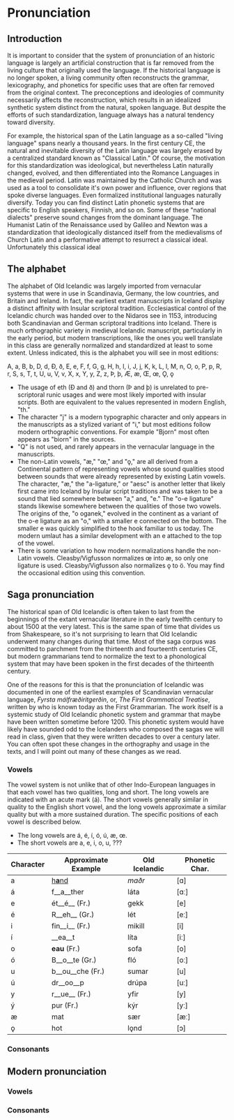 # Pronunciation

## Introduction

It is important to consider that the system of pronunciation of an historic language is largely an artificial construction that is far removed from the living culture that originally used the language. 
If the historical language is no longer spoken, a living community often reconstructs the grammar, lexicography, and phonetics for specific uses that are often far removed from the original context. The preconceptions and ideologies of community necessarily affects the reconstruction, which results in an idealized synthetic system distinct from the natural, spoken language. But despite the efforts of such standardization, language always has a natural tendency toward diversity.

For example, the historical span of the Latin language as a so-called "living language" spans nearly a thousand years. In the first century CE, the natural and inevitable diversity of the Latin language was largely erased by a centralized standard known as "Classical Latin." Of course, the motivation for this standardization was ideological, but nevertheless Latin naturally changed, evolved, and then differentiated into the Romance Languages in the medieval period. Latin was maintained by the Catholic Church and was used as a tool to consolidate it's own power and influence, over regions that spoke diverse languages. Even formalized institutional languages naturally diversify. Today you can find distinct Latin phonetic systems that are specific to English speakers, Finnish, and so on. Some of these "national dialects" preserve sound changes from the dominant language. The Humanist Latin of the Renaissance used by Galileo and Newton was a standardization that ideologically distanced itself from the medievalisms of Church Latin and a performative attempt to resurrect a classical ideal. Unfortunately this classical ideal   


## The alphabet

The alphabet of Old Icelandic was largely imported from vernacular systems that were in use in Scandinavia, Germany, the low countries, and Britain and Ireland. In fact, the earliest extant manuscripts in Iceland display a distinct affinity with Insular scriptoral tradition. Ecclesiastical control of the Icelandic church was handed over to the Nidaros see in 1153, introducing both Scandinavian and German scriptoral traditions into Iceland. There is much orthographic variety in medieval Icelandic manuscript, particularly in the early period, but modern transcriptions, like the ones you well translate in this class are generally normalized and standardized at least to some extent. Unless indicated, this is the alphabet you will see in most editions:

A, a, B, b, D, d, Ð, ð, E, e, F, f, G, g, H, h, I, i, J, j, K, k, L, l, M, n, O, o, P, p, R, r, S, s, T, t, U, u, V, v, X, x, Y, y, Z, z, Þ, þ, Æ, æ, Œ, œ, Ǫ, ǫ

* The usage of eth (Ð and ð) and thorn (Þ and þ) is unrelated to pre-scriptoral runic usages and were most likely imported with insular scripts. Both are equivalent to the values represented in modern English, "th."
* The character "j" is a modern typographic character and only appears in the manuscripts as a stylized variant of "i," but most editions follow modern orthographic conventions. For example "Bjorn" most often appears as "biorn" in the sources.
* "Q" is not used, and rarely appears in the vernacular language in the manuscripts.
* The non-Latin vowels, "æ," "œ," and "ǫ," are all derived from a Continental pattern of representing vowels whose sound qualities stood between sounds that were already represented by existing Latin vowels. The character, "æ," the "a-ligature," or "aesc" is another letter that likely first came into Iceland by Insular script traditions and was taken to be a sound that lied somewhere between "a," and, "e." The "o-e ligature" stands likewise somewhere between the qualities of those two vowels. The origins of the, "o oganek," evolved in the continent as a variant of the o-e ligature as an "o," with a smaller e connected on the bottom. The smaller e was quickly simplified to the hook familiar to us today. The modern umlaut has a similar development with an e attached to the top of the vowel.
* There is some variation to how modern normalizations handle the non-Latin vowels. Cleasby/Vigfusson normalizes œ into æ, so only one ligature is used. Cleasby/Vigfusson also normalizes ǫ to ö. You may find the occasional edition using this convention.

## Saga pronunciation

The historical span of Old Icelandic is often taken to last from the beginnings of the extant vernacular literature in the early twelfth century to about 1500 at the very latest. This is the same span of time that divides us from Shakespeare, so it's not surprising to learn that Old Icelandic underwent many changes during that time. Most of the saga corpus was committed to parchment from the thirteenth and fourteenth centuries CE, but modern grammarians tend to normalize the text to a phonological system that may have been spoken in the first decades of the thirteenth century. 

One of the reasons for this is that the pronunciation of Icelandic was documented in one of the earliest examples of Scandinavian vernacular language, _Fyrsta málfræðiritgerðin_, or, _The First Grammatical Treatise_, written by who is known today as the First Grammarian. The work itself is a systemic study of Old Icelandic phonetic system and grammar that maybe have been written sometime before 1200. This phonetic system would have likely have sounded odd to the Icelanders who composed the sagas we will read in class, given that they were written decades to over a century later. You can often spot these changes in the orthography and usage in the texts, and I will point out many of these changes as we read.  

### Vowels

The vowel system is not unlike that of other Indo-European languages in that each vowel has two qualities, long and short. The long vowels are indicated with an acute mark (á). The short vowels generally similar in quality to the English short vowel, and the long vowels approximate a similar quality but with a more sustained duration. The specific positions of each vowel is described below. 

* The long vowels are á, é, í, ó, ú, æ, œ.
* The short vowels are a, e, i, o, u, ???

Character | Approximate Example | Old Icelandic | Phonetic Char.
----------|------------|-------|-------
a | [h**a**nd](File:En-uk-hand.ogg) | _maðr_ | [ɑ] 
á | f__a__ther	| láta | [ɑː]
e | ét__é__ (Fr.) | gekk | [e]
é | R__eh__ (Gr.) | lét  | [eː]
i | fin__i__ (Fr.) | mikill | [i]
í | __ea__t | líta | [iː]
o | __eau__ (Fr.) | sofa | [o]
ó | B__o__te (Gr.) | fló | [oː]
u | b__ou__che (Fr.) | sumar | [u]
ú | dr__oo__p | drúpa | [uː]
y | r__ue__ (Fr.) | yfir | [y]
ý | pur (Fr.) | kýr | [yː]
æ | mat | sær | [æː]
ǫ | hot | lǫnd | [ɔ]

### Consonants

## Modern pronunciation

### Vowels

### Consonants
